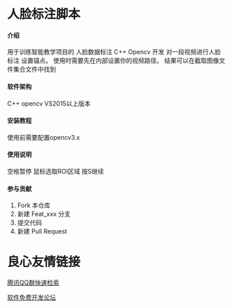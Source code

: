 # 人脸标注脚本

#### 介绍
用于训练智能教学项目的 人脸数据标注 C++ Opencv 开发
对一段视频进行人脸标注 设置锚点。
使用时需要先在内部设置你的视频路径。
结果可以在截取图像文件集合文件中找到

#### 软件架构
C++ opencv VS2015以上版本


#### 安装教程
使用前需要配置opencv3.x

#### 使用说明
空格暂停 
鼠标选取ROI区域
按S继续


#### 参与贡献

1.  Fork 本仓库
2.  新建 Feat_xxx 分支
3.  提交代码
4.  新建 Pull Request




 # 良心友情链接

[腾讯QQ群快速检索](http://u.720life.cn/s/8cf73f7c)

[软件免费开发论坛](http://u.720life.cn/s/bbb01dc0)